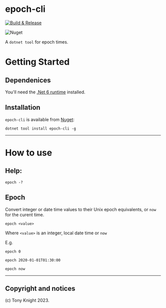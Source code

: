 # epoch-cli


[![Build & Release](https://github.com/tonycknight/epoch-cli/actions/workflows/build.yml/badge.svg)](https://github.com/tonycknight/epoch-cli/actions/workflows/build.yml)

![Nuget](https://img.shields.io/nuget/v/epoch-cli)

A `dotnet tool` for epoch times.


# Getting Started

## Dependenices

You'll need the [.Net 6 runtime](https://dotnet.microsoft.com/en-us/download/dotnet/6.0) installed.

## Installation

``epoch-cli`` is available from [Nuget](https://www.nuget.org/packages/epoch-cli/):

```
dotnet tool install epoch-cli -g
```

---


# How to use

## Help:

```
epoch -?
```


## Epoch

Convert integer or date time values to their Unix epoch equivalents, or `now` for the curent time.

```
epoch <value>
```

Where `<value>` is an integer, local date time or `now`

E.g.

`epoch 0`

`epoch 2020-01-01T01:30:00`

`epoch now`


---



## Copyright and notices

(c) Tony Knight 2023.

